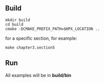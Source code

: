## Build

~~~
mkdir build
cd build
cmake -DCMAKE_PREFIX_PATH=$HPX_LOCATION ..
~~~
for a specific section, for example: <br />
~~~
make chapter3.section5
~~~
## Run 
All examples will be in **build/bin**
